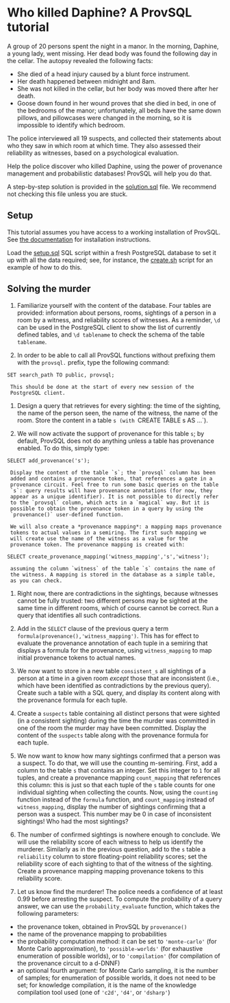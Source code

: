 Who killed Daphine? A ProvSQL tutorial
======================================

A group of 20 persons spent the night in a manor. In the morning,
Daphine, a young lady, went missing. Her dead body was found the
following day in the cellar. The autopsy revealed the following facts:

*   She died of a head injury caused by a blunt force instrument.
*   Her death happened between midnight and 8am.
*   She was not killed in the cellar, but her body was moved there after
    her death.
*   Goose down found in her wound proves that she died in bed, in one of
    the bedrooms of the manor; unfortunately, all beds have the same down
    pillows, and pillowcases were changed in the morning, so it is
    impossible to identify which bedroom.

The police interviewed all 19 suspects, and collected their statements
about who they saw in which room at which time. They also assessed their
reliability as witnesses, based on a psychological evaluation.

Help the police discover who killed Daphine, using the power of
provenance management and probabilistic databases! ProvSQL will help you
do that.

A step-by-step solution is provided in the [solution.sql](solution.sql)
file. We recommend not checking this file unless you are stuck.


Setup
-----

This tutorial assumes you have access to a working installation of
ProvSQL. See [the documentation](../../README.md) for installation
instructions.

Load the [setup.sql](setup.sql) SQL script within a fresh PostgreSQL
database to set it up with all the data required; see, for instance, the
[create.sh](create.sh) script for an example of how to do this.

Solving the murder
------------------

1.   Familiarize yourself with the content of the database. Four tables
     are provided: information about persons, rooms, sightings of a
     person in a room by a witness, and reliability scores of witnesses.
     As a reminder, `\d` can be used in the PostgreSQL client
     to show the list of currently defined tables, and `\d tablename` to check
     the schema of the table `tablename`.

1.   In order to be able to call all ProvSQL functions without prefixing
     them with the `provsql.` prefix, type the following command:
```
SET search_path TO public, provsql;
```
     This should be done at the start of every new session of the
     PostgreSQL client.

1.   Design a query that retrieves for every sighting: the time of the
     sighting, the name of the person seen, the name of the witness, the
     name of the room. Store the content in a table `s (with `CREATE
     TABLE s AS ...`).

1.   We will now activate the support of provenance for this table `s`;
     by default, ProvSQL does not do anything unless a table has
     provenance enabled. To do this, simply type:
```
SELECT add_provenance('s');
```
     Display the content of the table `s`; the `provsql` column has been
     added and contains a provenance token, that references a gate in a
     provenance circuit. Feel free to run some basic queries on the table
     `s`: query results will have provenance annotations (for now, they
     appear as a unique identifier). It is not possible to directly refer
     to the `provsql` column, which acts in a `magical` way. But it is
     possible to obtain the provenance token in a query by using the
     `provenance()` user-defined function.

     We will also create a *provenance mapping*: a mapping maps provenance
     tokens to actual values in a semiring. The first such mapping we
     will create use the name of the witness as a value for the
     provenance token. The provenance mapping is created with:
```
SELECT create_provenance_mapping('witness_mapping','s','witness');
```
     assuming the column `witness` of the table `s` contains the name of
     the witness. A mapping is stored in the database as a simple table,
     as you can check.

1.   Right now, there are contradictions in the sightings, because
     witnesses cannot be fully trusted: two different persons may be
     sighted at the same time in different rooms, which of course cannot
     be correct. Run a query that identifies all such contradictions.

1.   Add in the `SELECT` clause of the previous query a term
     `formula(provenance(),'witness_mapping')`. This has for effect to
     evaluate the provenance annotation of each tuple in a semiring that
     displays a formula for the provenance, using `witness_mapping` to
     map initial provenance tokens to actual names.

1.   We now want to store in a new table `consistent_s` all sightings of
     a person at a time in a given room *except* those that are
     inconsistent (i.e., which have been identified as contradictions by
     the previous query). Create such a table with a SQL query, and
     display its content along with the provenance formula for each
     tuple.

1.   Create a `suspects` table containing all distinct persons that were
     sighted (in a consistent sighting) during the time the murder was committed in
     one of the room the murder may have been committed. Display the
     content of the `suspects` table along with the provenance formula
     for each tuple.

1.   We now want to know how many sightings confirmed that a person was a
     suspect. To do that, we will use the counting m-semiring. First, add a
     column to the table `s` that contains an integer. Set this integer
     to `1` for all tuples, and create a provenance mapping
     `count_mapping` that references this column: this is just so that
     each tuple of the `s` table counts for one individual sighting when
     collecting the counts. Now, using the `counting` function instead of
     the `formula` function, and `count_mapping` instead of
     `witness_mapping`, display the number of sightings confirming that a
     person was a suspect. This number may be 0 in case of inconsistent
     sightings! Who had the most sightings?

1.   The number of confirmed sightings is nowhere enough to conclude. We
     will use the reliability score of each witness to help us identify
     the murderer. Similarly as in the previous question, add to the `s`
     table a `reliability` column to store floating-point reliability
     scores; set the reliability score of each sighting to that of the
     witness of the sighting. Create a provenance mapping mapping
     provenance tokens to this reliability score.

1.   Let us know find the murderer! The police needs a confidence of at
     least 0.99 before arresting the suspect. To compute the probability
     of a query answer, we can use the `probability_evaluate` function, which
     takes the following parameters:

   *   the provenance token, obtained in ProvSQL by `provenance()`
   *   the name of the provenance mapping to probabilities   
   *   the probability computation method: it can be set to `'monte-carlo'`
       (for Monte Carlo approximation), to `'possible-worlds'` (for
       exhaustive enumeration of possible worlds), or to
      `'compilation'` (for compilation of the provenance circuit to a
       d-DNNF)
   *   an optional fourth argument: for Monte Carlo sampling, it is the
       number of samples; for enumeration of possible worlds, it does not
       need to be set; for knowledge compilation, it is the name of the
       knowledge compilation tool used (one of `'c2d'`, `'d4'`, or `'dsharp'`)
